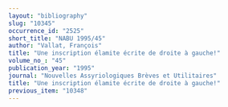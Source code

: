 ```yaml
---
layout: "bibliography"
slug: "10345"
occurrence_id: "2525"
short_title: "NABU 1995/45"
author: "Vallat, François"
title: "Une inscription élamite écrite de droite à gauche!"
volume_no_: "45"
publication_year: "1995"
journal: "Nouvelles Assyriologiques Brèves et Utilitaires"
title: "Une inscription élamite écrite de droite à gauche!"
previous_item: "10348"
---
```

